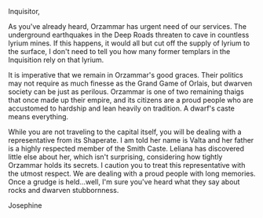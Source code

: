 Inquisitor,

As you've already heard, Orzammar has urgent need of our services. The underground earthquakes in the Deep Roads threaten to cave in countless lyrium mines. If this happens, it would all but cut off the supply of lyrium to the surface, I don't need to tell you how many former templars in the Inquisition rely on that lyrium.

It is imperative that we remain in Orzammar's good graces. Their politics may not require as much finesse as the Grand Game of Orlais, but dwarven society can be just as perilous. Orzammar is one of two remaining thaigs that once made up their empire, and its citizens are a proud people who are accustomed to hardship and lean heavily on tradition. A dwarf's caste means everything.

While you are not traveling to the capital itself, you will be dealing with a representative from its Shaperate. I am told her name is Valta and her father is a highly respected member of the Smith Caste. Leliana has discovered little else about her, which isn't surprising, considering how tightly Orzammar holds its secrets. I caution you to treat this representative with the utmost respect. We are dealing with a proud people with long memories. Once a grudge is held...well, I'm sure you've heard what they say about rocks and dwarven stubbornness.

Josephine
